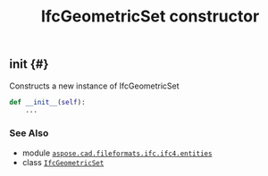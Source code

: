 ﻿---
title: IfcGeometricSet constructor
second_title: Aspose.CAD for Python via .NET API References
description: 
type: docs
weight: 10
url: /python-net/aspose.cad.fileformats.ifc.ifc4.entities/ifcgeometricset/__init__/
is_root: false
---

## __init__ {#}

Constructs a new instance of IfcGeometricSet



```python
def __init__(self):
    ...
```





### See Also
* module [`aspose.cad.fileformats.ifc.ifc4.entities`](../../)
* class [`IfcGeometricSet`](/cad/python-net/aspose.cad.fileformats.ifc.ifc4.entities/ifcgeometricset)
